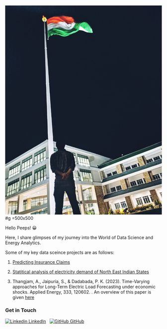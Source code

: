 


![pic](pic.jpg)
#g =500x500
  
Hello Peeps! 😀


Here, I share glimpses of my journey into the World of Data Science and Energy Analytics. 



Some of my key data sceince projects are as follows:

1. [Predicting Insurance Claims](https://github.com/Simply-Adi/Simply-Adi.github.io/blob/main/Insurance_Policy_Project.pdf)

3. [Statitical analysis of electricity demand of North East Indian States](https://github.com/Simply-Adi/Simply-Adi.github.io/blob/main/NE_India_ElectricityDemand_Drivers_Profiles.pdf)
4. Thangjam, A., Jaipuria, S., & Dadabada, P. K. (2023). Time-Varying approaches for Long-Term Electric Load Forecasting under economic shocks. Applied Energy, 333, 120602.
. An overview of this paper is given [here](https://github.com/Simply-Adi/Simply-Adi.github.io/blob/main/LTLF_economic_shocks_paper_deck.pptm)




### Get in Touch
[![Linkedin](https://i.stack.imgur.com/gVE0j.png) LinkedIn](https://www.linkedin.com/in/thangjam-aditya-052208163/)
&nbsp;
[![GitHub](https://i.stack.imgur.com/tskMh.png) GitHub](https://github.com/Simply-Adi)

<!-- Having trouble with Pages? Check out our [documentation](https://docs.github.com/categories/github-pages-basics/) or [contact support](https://support.github.com/contact) and we’ll help you sort it out. -->
